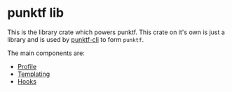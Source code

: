 # punktf lib

This is the library crate which powers punktf. This crate on it's own is just a
library and is used by [punktf-cli](../punktf-cli) to form `punktf`.

The main components are:

- [Profile](src/profile.rs)
- [Templating](src/template/mod.rs)
- [Hooks](src/hook.rs)

